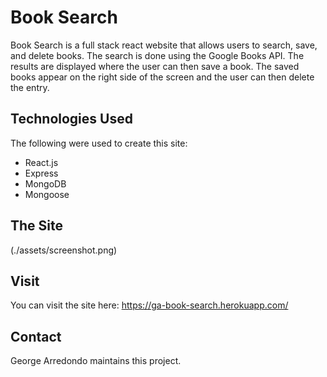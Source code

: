 # Book Search

Book Search is a full stack react website that allows users to search, save, and delete books. The search is done using the Google Books API. The results are displayed where the user can then save a book. The saved books appear on the right side of the screen and the user can then delete the entry.

## Technologies Used

The following were used to create this site:

* React.js
* Express
* MongoDB
* Mongoose

## The Site

(./assets/screenshot.png)

## Visit

You can visit the site here: https://ga-book-search.herokuapp.com/

## Contact

George Arredondo maintains this project.